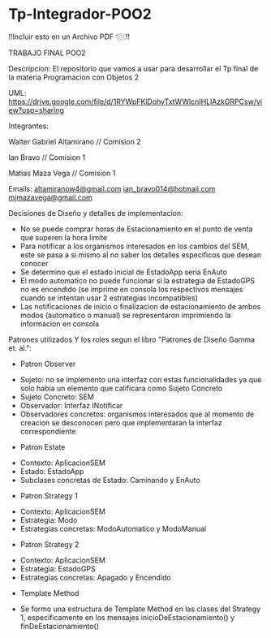 # Tp-Integrador-POO2
!!Incluir esto en un Archivo PDF 👇🏼!!

TRABAJO FINAL POO2

Descripcion:
El repositorio que vamos a usar para desarrollar el Tp final de la materia Programacion con Objetos 2

UML: https://drive.google.com/file/d/1RYWpFKlDohyTxtWWlcnIHLlAzkGRPCsw/view?usp=sharing

Integrantes:

Walter Gabriel Altamirano // Comision 2

Ian Bravo //  Comision 1

Matias Maza Vega // Comision 1

Emails:
altamiranow4@gmail.com
ian_bravo014@hotmail.com
mjmazavega@gmail.com

Decisiones de Diseño y detalles de implementacion:

* No se puede comprar horas de Estacionamiento en el punto de venta que superen la hora limite
* Para notificar a los organismos interesados en los cambios del SEM, este se pasa a si mismo al no saber los detalles especificos que desean conocer
* Se determino que el estado inicial de EstadoApp seria EnAuto
* El modo automatico no puede funcionar si la estrategia de EstadoGPS no es encendido (se imprime en consola los respectivos mensajes cuando se intentan usar 2 estrategias incompatibles)
* Las notificaciones de inicio o finalizacion de estacionamiento de ambos modos (automatico o manual) se representaron imprimiendo la informacion en consola

Patrones utilizados Y los roles segun el libro "Patrones de Diseño Gamma et. al.":

* Patron Observer
- Sujeto: no se implemento una interfaz con estas funcionalidades ya que solo habia un elemento que calificara como Sujeto Concreto
- Sujeto Concreto: SEM
- Observador: Interfaz INotificar
- Observadores concretos: organismos interesados que al momento de creacion se desconocen pero que implementaran la interfaz correspondiente

* Patron Estate
- Contexto: AplicacionSEM
- Estado: EstadoApp
- Subclases concretas de Estado: Caminando y EnAuto

* Patron Strategy 1
- Contexto: AplicacionSEM
- Estrategia: Modo
- Estrategias concretas: ModoAutomatico y ModoManual

* Patron Strategy 2
- Contexto: AplicacionSEM
- Estrategia: EstadoGPS
- Estrategias concretas: Apagado y Encendido

* Template Method
- Se formo una estructura de Template Method en las clases del Strategy 1, especificamente en los mensajes inicioDeEstacionamiento() y finDeEstacionamiento()


